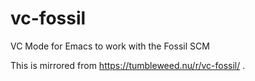 # vc-fossil
VC Mode for Emacs to work with the Fossil SCM

This is mirrored from https://tumbleweed.nu/r/vc-fossil/ .
